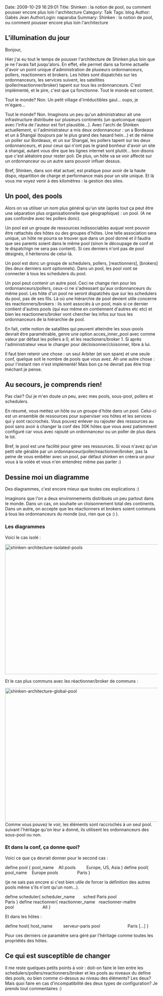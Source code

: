Date: 2009-10-29 16:29:01
Title: Shinken : la notion de pool, ou comment pousser encore plus loin l'architecture
Category: Talk
Tags: blog
Author: Gabès Jean
AuthorLogin: naparuba
Summary: Shinken : la notion de pool, ou comment pousser encore plus loin l'architecture




<h2>L'illumination du jour</h2>
Bonjour,

Hier j'ai eu tout le temps de pousser l'architecture de Shinken plus loin que je ne l'avais fait jusqu'alors. En effet, elle permet dans sa forme actuelle d'avoir un point unique d'administration de plusieurs ordonnanceurs, pollers, reactionners et brokers. Les hôtes sont dispatchés sur les ordonnanceurs, les services suivent, les satellites (poller/reactionner/broker) tapent sur tous les ordonnanceurs. C'est implémenté, et le pire, c'est que ça fonctionne. Tout le monde est content.

Tout le monde? Non. Un petit village d'irréductibles gaul... oups, je m'égare...

Tout le monde? Non. Imaginons un peu qu'un administrateur ait une infrastructure distribuée sur plusieurs continents (un quelconque rapport avec l'infra de l'auteur est fort plausible...). Avec l'archi de Shinken actuellement, si l'administrateur a mis deux ordonnanceur : un a Bordeaux et un à Shangaï (toujours par le plus grand des hasard hein...) et de même un poller sur Bordeaux, et un sur Shangaï, les pollers tapent sur les deux ordonnanceurs, et pour ceux qui n'ont pas le grand bonheur d'avoir un site à shangaï, autant vous dire que les lignes internet sont plutôt... bon disons que c'est aléatoire pour rester poli. De plus, un hôte va se voir affecté sur un ordonnanceur ou un autre sans pouvoir influer dessus.

Bref, Shinken, dans son état actuel, est pratique pour avoir de la haute dispo, répartition de charge et performance mais pour un site unique. Et là vous me voyez venir à des kilomètres : la gestion des sites.
<h2>Un pool, des pools</h2>
Alors on va utiliser un nom plus général qu'un site (après tout ça peut être une séparation plus organisationnelle que géographique) : un pool. (A ne pas confondre avec les pollers donc).

Un pool est un groupe de ressources indissociables auquel vont pouvoir être rattachés des hôtes ou des groupes d'hôtes. Une telle association sera unique, un hôte ne pourra se trouver que dans un pool donné et il faudra que ses parents soient dans le même pool (sinon le découpage de conf et le dispatchign ne sera pas content). Si ces derniers n'ont pas de pool désignés, il hériterons de celui-là.

Un pool est donc un groupe de schedulers, pollers, [reactionners], [brokers] (les deux derniers sont optionnels). Dans un pool, les pool vont se connecter à tous les schedulers du pool.

Un pool peut contenir un autre pool. Ceci ne change rien pour les ordonnanceurs/pollers, ceux-ci ne s'adressant qu'aux ordonnanceurs du même pool. Les hôte d'un pool ne seront dispatchés que sur les schedulers du pool, pas de ses fils. Là où une hiérarchie de pool devient utile concerne les reactionners/brokers : ils sont associés à un pool, mais si ce dernier contient d'autres pools (qui eux même en contiennent d'autres etc etc) et bien les reactionners/broker vont chercher les infos sur tous les ordonnanceurs de la hiérarchie de pool.

En fait, cette notion de satallites qui peuvent atteindre les sous-pools devrait être paramétrable, genre une option acces_inner_pool avec comme valeur par défaut les pollers a 0, et les reactioners/broker 1. Si après l'administrateur veux le changer pour décloisonner/cloisonner, libre à lui.

Il faut bien retenir une chose : un seul Arbiter (et son spare) et une seule conf, quelque soit le nombre de pools que vous avez. Ah une autre chose : pour l'instant rien n'est implémenté! Mais bon ça ne devrait pas être trop méchant je pense.
<h2>Au secours, je comprends rien!</h2>
Pas clair? Oui je m'en doute un peu, avec mes pools, sous-pool, pollers et schedulers.

En résumé, vous mettez un hôte ou un groupe d'hôte dans un pool. Celui-ci est un ensemble de ressources pour superviser vos hôtes et les services qui y sont raccrochés. Vous pouvez enlever ou rajouter des ressources au pool sans avoir à changer la conf des 30K hôtes que vous avez patiemment configuré car vous avec rajouté un ordonnanceur ou un poller de plus dans le lot.

Bref, le pool est une facilité pour gérer ses ressources. Si vous n'avez qu'un petit site gérable par un ordonnanceur/poller/reactionner/broker, pas la peine de vous embêter avec un pool, par défaut shinken en créera un pour vous à la volée et vous n'en entendrez même pas parler :)
<h2>Dessine moi un diagramme</h2>
Des diagrammes, c'est encore mieux que toutes ces explications :)

Imaginons que l'on a deux environnements distribués un peu partout dans le monde. Dans un cas, on souhaite un cloisonnement total des continents. Dans un autre, on accepte que les réactionners et brokers soient communs à tous les ordonnanceurs du monde (oui, rien que ça :) ).
<h3>Les diagrammes</h3>
Voici le cas isolé :

<a href="http://www.gabes.fr/jean/wp-content/uploads/2009/10/shinken-architecture-isolated-pools.png"><img class="aligncenter size-full wp-image-297" title="shinken-architecture-isolated-pools" src="http://www.gabes.fr/jean/wp-content/uploads/2009/10/shinken-architecture-isolated-pools.png" alt="shinken-architecture-isolated-pools" width="580" height="426" /></a>

Et le cas plus communs avec les réactionner/broker de communs :

<a href="http://www.gabes.fr/jean/wp-content/uploads/2009/10/shinken-architecture-global-pool.png"><img class="aligncenter size-full wp-image-298" title="shinken-architecture-global-pool" src="http://www.gabes.fr/jean/wp-content/uploads/2009/10/shinken-architecture-global-pool.png" alt="shinken-architecture-global-pool" width="580" height="439" /></a>Comme vous pouvez le voir, les éléments sont raccrochés à un seul pool. suivant l'héritage qu'on leur a donné, ils utilisent les ordonnanceurs des sous-pool ou non.
<h3>Et dans la conf, ça donne quoi?</h3>
Voici ce que ça devrait donner pour le second cas :
<p style="text-align: left;">define pool {
pool_name    All
pools         Europe, US, Asia
}
define pool{
pool_name    Europe
pools                Paris
}

(je ne sais pas encore si c'est bien utile de forcer la définition des autres pools même s'ils n'ont qu'un nom...).
<p style="text-align: left;">define scheduler{
scheduler_name       sched Paris
pool                                 Paris
}
define reactionner{
reactionner_name   reactionner-maitre
pool                        All
}

Et dans les hôtes :
<p style="text-align: left;">define host{
host_name         serveur-paris
pool                       Paris
[...]
}

Pour ces derniers ce paramètre sera géré par l'héritage comme toutes les propriétés des hôtes.
<h2>Ce qui est susceptible de changer</h2>
Il me reste quelques petits points à voir : doit-on faire le lien entre les schedulers/pollers/reactionners/broker et les pools au niveaux du define des pools, ou bien comme ci-dessus au niveau des éléments? Les deux? Mais quoi faire en cas d'incompatibilité des deux types de configuration? Je prends tout commentaires :)
